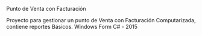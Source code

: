 Punto de Venta con Facturación

Proyecto para gestionar un punto de Venta con Facturación Computarizada, contiene reportes Básicos.
Windows Form C# - 2015

